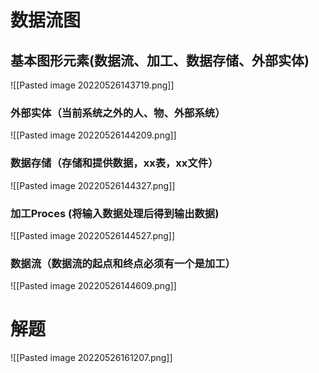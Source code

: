 # 数据流图
## 基本图形元素(数据流、加工、数据存储、外部实体)
![[Pasted image 20220526143719.png]]


### 外部实体（当前系统之外的人、物、外部系统）

![[Pasted image 20220526144209.png]]
### 数据存储（存储和提供数据，xx表，xx文件）

![[Pasted image 20220526144327.png]]
### 加工Proces (将输入数据处理后得到输出数据)
![[Pasted image 20220526144527.png]]

### 数据流（数据流的起点和终点必须有一个是加工）
![[Pasted image 20220526144609.png]]



# 解题

![[Pasted image 20220526161207.png]]


